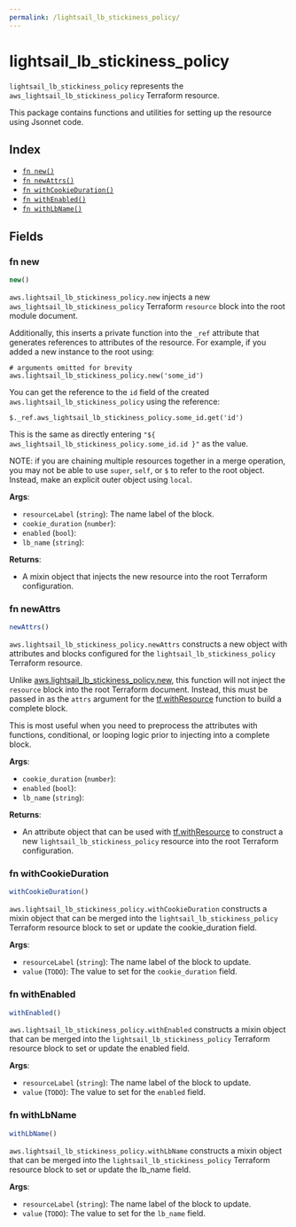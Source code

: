 ```yaml
---
permalink: /lightsail_lb_stickiness_policy/
---
```


# lightsail_lb_stickiness_policy

`lightsail_lb_stickiness_policy` represents the `aws_lightsail_lb_stickiness_policy` Terraform resource.



This package contains functions and utilities for setting up the resource using Jsonnet code.


## Index

* [`fn new()`](#fn-new)
* [`fn newAttrs()`](#fn-newattrs)
* [`fn withCookieDuration()`](#fn-withcookieduration)
* [`fn withEnabled()`](#fn-withenabled)
* [`fn withLbName()`](#fn-withlbname)

## Fields

### fn new

```ts
new()
```


`aws.lightsail_lb_stickiness_policy.new` injects a new `aws_lightsail_lb_stickiness_policy` Terraform `resource`
block into the root module document.

Additionally, this inserts a private function into the `_ref` attribute that generates references to attributes of the
resource. For example, if you added a new instance to the root using:

    # arguments omitted for brevity
    aws.lightsail_lb_stickiness_policy.new('some_id')

You can get the reference to the `id` field of the created `aws.lightsail_lb_stickiness_policy` using the reference:

    $._ref.aws_lightsail_lb_stickiness_policy.some_id.get('id')

This is the same as directly entering `"${ aws_lightsail_lb_stickiness_policy.some_id.id }"` as the value.

NOTE: if you are chaining multiple resources together in a merge operation, you may not be able to use `super`, `self`,
or `$` to refer to the root object. Instead, make an explicit outer object using `local`.

**Args**:
  - `resourceLabel` (`string`): The name label of the block.
  - `cookie_duration` (`number`): 
  - `enabled` (`bool`): 
  - `lb_name` (`string`): 

**Returns**:
- A mixin object that injects the new resource into the root Terraform configuration.


### fn newAttrs

```ts
newAttrs()
```


`aws.lightsail_lb_stickiness_policy.newAttrs` constructs a new object with attributes and blocks configured for the `lightsail_lb_stickiness_policy`
Terraform resource.

Unlike [aws.lightsail_lb_stickiness_policy.new](#fn-lightsaillbstickinesspolicynew), this function will not inject the `resource`
block into the root Terraform document. Instead, this must be passed in as the `attrs` argument for the
[tf.withResource](https://github.com/tf-libsonnet/core/tree/main/docs#fn-withresource) function to build a complete block.

This is most useful when you need to preprocess the attributes with functions, conditional, or looping logic prior to
injecting into a complete block.

**Args**:
  - `cookie_duration` (`number`): 
  - `enabled` (`bool`): 
  - `lb_name` (`string`): 

**Returns**:
  - An attribute object that can be used with [tf.withResource](https://github.com/tf-libsonnet/core/tree/main/docs#fn-withresource) to construct a new `lightsail_lb_stickiness_policy` resource into the root Terraform configuration.


### fn withCookieDuration

```ts
withCookieDuration()
```

`aws.lightsail_lb_stickiness_policy.withCookieDuration` constructs a mixin object that can be merged into the `lightsail_lb_stickiness_policy`
Terraform resource block to set or update the cookie_duration field.



**Args**:
  - `resourceLabel` (`string`): The name label of the block to update.
  - `value` (`TODO`): The value to set for the `cookie_duration` field.


### fn withEnabled

```ts
withEnabled()
```

`aws.lightsail_lb_stickiness_policy.withEnabled` constructs a mixin object that can be merged into the `lightsail_lb_stickiness_policy`
Terraform resource block to set or update the enabled field.



**Args**:
  - `resourceLabel` (`string`): The name label of the block to update.
  - `value` (`TODO`): The value to set for the `enabled` field.


### fn withLbName

```ts
withLbName()
```

`aws.lightsail_lb_stickiness_policy.withLbName` constructs a mixin object that can be merged into the `lightsail_lb_stickiness_policy`
Terraform resource block to set or update the lb_name field.



**Args**:
  - `resourceLabel` (`string`): The name label of the block to update.
  - `value` (`TODO`): The value to set for the `lb_name` field.
